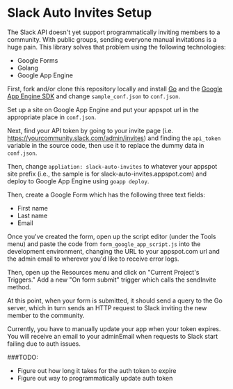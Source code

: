 Slack Auto Invites Setup
=========

The Slack API doesn't yet support programmatically inviting members to a community. With public groups, sending everyone manual invitations is a huge pain. This library solves that problem using the following technologies:

  - Google Forms
  - Golang
  - Google App Engine

First, fork and/or clone this repository locally and install [Go](https://golang.org/doc/install) and the [Google App Engine SDK](http://blog.joshsoftware.com/2014/03/12/learn-to-build-and-deploy-simple-go-web-apps-part-one/) and change ```sample_conf.json``` to ```conf.json```.

Set up a site on Google App Engine and put your appspot url in the appropriate place in ```conf.json```. 

Next, find your API token by going to your invite page (i.e. https://yourcommunity.slack.com/admin/invites) and finding the ```api_token``` variable in the source code, then use it to replace the dummy data in ```conf.json```.

Then, change ```appliation: slack-auto-invites``` to whatever your appspot site prefix (i.e., the sample is for slack-auto-invites.appspot.com) and deploy to Google App Engine using ```goapp deploy```. 

Then, create a Google Form which has the following three text fields:

- First name
- Last name
- Email

Once you've created the form, open up the script editor (under the Tools menu) and paste the code from  ```form_google_app_script.js``` into the development environment, changing the URL to your appspot.com url and the admin email to wherever you'd like to receive error logs. 

Then, open up the Resources menu and click on "Current Project's Triggers." Add a new "On form submit" trigger which calls the sendInvite method.

At this point, when your form is submitted, it should send a query to the Go server, which in turn sends an HTTP request to Slack inviting the new member to the community. 

Currently, you have to manually update your app when your token expires. You will receive an email to your adminEmail when requests to Slack start failing due to auth issues.

###TODO:
- Figure out how long it takes for the auth token to expire
- Figure out way to programmatically update auth token
